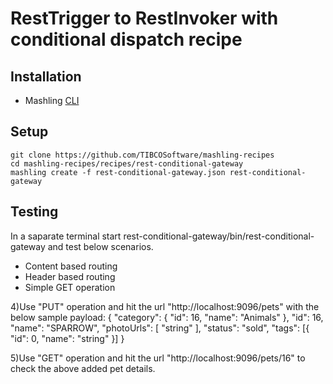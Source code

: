# RestTrigger to RestInvoker with conditional dispatch recipe

## Installation
* Mashling [CLI](https://github.com/TIBCOSoftware/mashling)

## Setup
```
git clone https://github.com/TIBCOSoftware/mashling-recipes
cd mashling-recipes/recipes/rest-conditional-gateway
mashling create -f rest-conditional-gateway.json rest-conditional-gateway
```

## Testing

In a saparate terminal start rest-conditional-gateway/bin/rest-conditional-gateway
and test below scenarios.

* Content based routing
* Header based routing
* Simple GET operation

4)Use "PUT" operation and hit the url "http://localhost:9096/pets" with the below sample payload:
{
	"category": {
		"id": 16,
		"name": "Animals"
	},
	"id": 16,
	"name": "SPARROW",
	"photoUrls": [
		"string"
	],
	"status": "sold",
	"tags": [{
		"id": 0,
		"name": "string"
	}]
}

5)Use "GET" operation and hit the url "http://localhost:9096/pets/16" to check the above added pet details.

